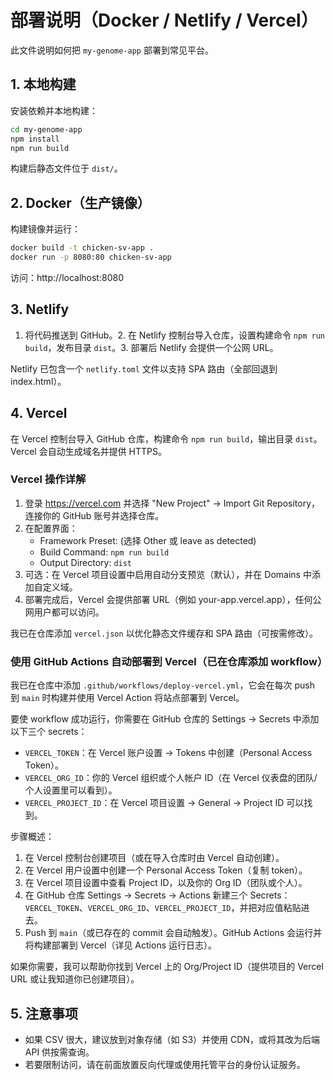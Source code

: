 # 部署说明（Docker / Netlify / Vercel）

此文件说明如何把 `my-genome-app` 部署到常见平台。

## 1. 本地构建

安装依赖并本地构建：

```bash
cd my-genome-app
npm install
npm run build
```

构建后静态文件位于 `dist/`。

## 2. Docker（生产镜像）

构建镜像并运行：

```bash
docker build -t chicken-sv-app .
docker run -p 8080:80 chicken-sv-app
```

访问：http://localhost:8080

## 3. Netlify

1. 将代码推送到 GitHub。2. 在 Netlify 控制台导入仓库，设置构建命令 `npm run build`，发布目录 `dist`。3. 部署后 Netlify 会提供一个公网 URL。

Netlify 已包含一个 `netlify.toml` 文件以支持 SPA 路由（全部回退到 index.html）。

## 4. Vercel

在 Vercel 控制台导入 GitHub 仓库，构建命令 `npm run build`，输出目录 `dist`。Vercel 会自动生成域名并提供 HTTPS。

### Vercel 操作详解
1. 登录 https://vercel.com 并选择 "New Project" -> Import Git Repository，连接你的 GitHub 账号并选择仓库。
2. 在配置界面：
	- Framework Preset: (选择 Other 或 leave as detected)
	- Build Command: `npm run build`
	- Output Directory: `dist`
3. 可选：在 Vercel 项目设置中启用自动分支预览（默认），并在 Domains 中添加自定义域。
4. 部署完成后，Vercel 会提供部署 URL（例如 your-app.vercel.app），任何公网用户都可以访问。

我已在仓库添加 `vercel.json` 以优化静态文件缓存和 SPA 路由（可按需修改）。

### 使用 GitHub Actions 自动部署到 Vercel（已在仓库添加 workflow）

我已在仓库中添加 `.github/workflows/deploy-vercel.yml`，它会在每次 push 到 `main` 时构建并使用 Vercel Action 将站点部署到 Vercel。

要使 workflow 成功运行，你需要在 GitHub 仓库的 Settings -> Secrets 中添加以下三个 secrets：

- `VERCEL_TOKEN`：在 Vercel 账户设置 -> Tokens 中创建（Personal Access Token）。
- `VERCEL_ORG_ID`：你的 Vercel 组织或个人帐户 ID（在 Vercel 仪表盘的团队/个人设置里可以看到）。
- `VERCEL_PROJECT_ID`：在 Vercel 项目设置 -> General -> Project ID 可以找到。

步骤概述：
1. 在 Vercel 控制台创建项目（或在导入仓库时由 Vercel 自动创建）。
2. 在 Vercel 用户设置中创建一个 Personal Access Token（复制 token）。
3. 在 Vercel 项目设置中查看 Project ID，以及你的 Org ID（团队或个人）。
4. 在 GitHub 仓库 Settings -> Secrets -> Actions 新建三个 Secrets：`VERCEL_TOKEN`、`VERCEL_ORG_ID`、`VERCEL_PROJECT_ID`，并把对应值粘贴进去。
5. Push 到 `main`（或已存在的 commit 会自动触发）。GitHub Actions 会运行并将构建部署到 Vercel（详见 Actions 运行日志）。

如果你需要，我可以帮助你找到 Vercel 上的 Org/Project ID（提供项目的 Vercel URL 或让我知道你已创建项目）。

## 5. 注意事项

- 如果 CSV 很大，建议放到对象存储（如 S3）并使用 CDN，或将其改为后端 API 供按需查询。
- 若要限制访问，请在前面放置反向代理或使用托管平台的身份认证服务。
